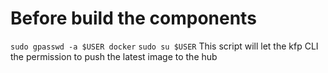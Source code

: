 # Before build the components
```sudo gpasswd -a $USER docker```
```sudo su $USER```
This script will let the kfp CLI the permission to push the latest image to the hub